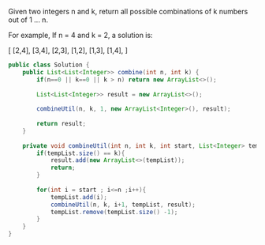 Given two integers n and k, return all possible combinations of k numbers out of 1 ... n.

For example,
If n = 4 and k = 2, a solution is:

[
  [2,4],
  [3,4],
  [2,3],
  [1,2],
  [1,3],
  [1,4],
]

```java
public class Solution {
    public List<List<Integer>> combine(int n, int k) {
        if(n==0 || k==0 || k > n) return new ArrayList<>();
        
        List<List<Integer>> result = new ArrayList<>();
        
        combineUtil(n, k, 1, new ArrayList<Integer>(), result);
        
        return result;
    }
    
    private void combineUtil(int n, int k, int start, List<Integer> tempList, List<List<Integer>> result){
        if(tempList.size() == k){
            result.add(new ArrayList<>(tempList));
            return;
        }
        
        for(int i = start ; i<=n ;i++){
            tempList.add(i);
            combineUtil(n, k, i+1, tempList, result);
            tempList.remove(tempList.size() -1);
        }
    }
}
```
